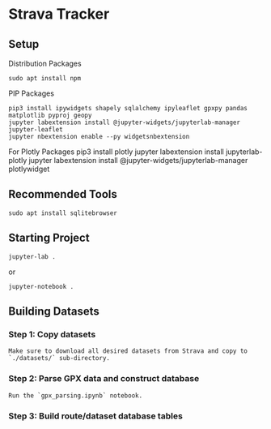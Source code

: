 # Strava Tracker

## Setup

Distribution Packages

    sudo apt install npm

PIP Packages

    pip3 install ipywidgets shapely sqlalchemy ipyleaflet gpxpy pandas matplotlib pyproj geopy
    jupyter labextension install @jupyter-widgets/jupyterlab-manager jupyter-leaflet
    jupyter nbextension enable --py widgetsnbextension
    
For Plotly Packages
    pip3 install plotly
    jupyter labextension install jupyterlab-plotly
    jupyter labextension install @jupyter-widgets/jupyterlab-manager plotlywidget
    
## Recommended Tools

    sudo apt install sqlitebrowser
    
## Starting Project

    jupyter-lab .

or 
    
    jupyter-notebook .
    
## Building Datasets

### Step 1:  Copy datasets 

    Make sure to download all desired datasets from Strava and copy to `./datasets/` sub-directory.
    
### Step 2:  Parse GPX data and construct database

    Run the `gpx_parsing.ipynb` notebook.  
    
### Step 3:  Build route/dataset database tables

